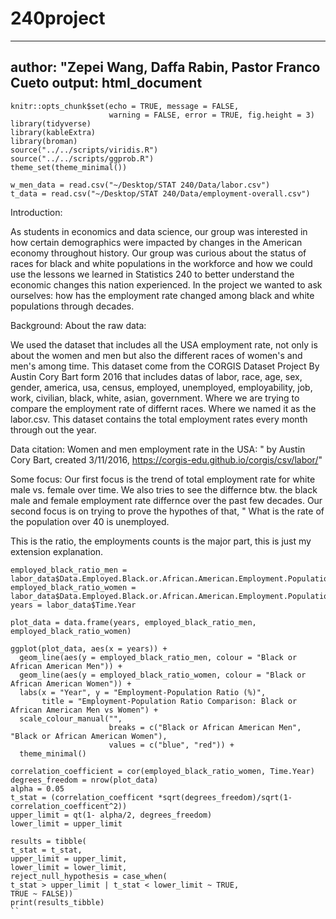 # 240project
---
author: "Zepei Wang, Daffa Rabin, Pastor Franco Cueto
output: html_document
---

```{r setup, include=FALSE}
knitr::opts_chunk$set(echo = TRUE, message = FALSE,
                      warning = FALSE, error = TRUE, fig.height = 3)
library(tidyverse)
library(kableExtra)
library(broman)
source("../../scripts/viridis.R")
source("../../scripts/ggprob.R")
theme_set(theme_minimal())
```
```{r}
w_men_data = read.csv("~/Desktop/STAT 240/Data/labor.csv")
t_data = read.csv("~/Desktop/STAT 240/Data/employment-overall.csv")
```
Introduction:

As students in economics and data science, our group was interested in how certain demographics were impacted by changes in the American economy throughout history. Our group was curious about the status of races for black and white populations in the workforce and how we could use the lessons we learned in Statistics 240 to better understand the economic changes this nation experienced.  In the project we wanted to ask ourselves: how has the employment rate changed among black and white populations through decades. 


Background: 
About the raw data:

We used the dataset that includes all the USA employment rate, not only is about the women and men but also the different races of women's and men's among time. This dataset come from the CORGIS Dataset Project By Austin Cory Bart form 2016 that includes datas of labor, race, age, sex, gender, america, usa, census, employed, unemployed, employability, job, work, civilian, black, white, asian, government. Where we are trying to compare the employment rate of differnt races. Where we named it as the labor.csv. This dataset contains the total employment rates every month through out the year. 


Data citation:
Women and men employment rate in the USA: " by Austin Cory Bart, created 3/11/2016, https://corgis-edu.github.io/corgis/csv/labor/"


Some focus:
Our first focus is the trend of total employment rate for white male vs. female over time. We also tries to see the differnce btw. the black male and female employment rate differnce over the past few decades. Our second focus is on trying to prove the hypothes of that, " What is the rate of the population over 40 is unemployed. 

This is the ratio, the employments counts is the major part, this is just my extension explanation.
```{r, echo=FALSE}
employed_black_ratio_men = labor_data$Data.Employed.Black.or.African.American.Employment.Population.Ratio.Men
employed_black_ratio_women = labor_data$Data.Employed.Black.or.African.American.Employment.Population.Ratio.Women
years = labor_data$Time.Year

plot_data = data.frame(years, employed_black_ratio_men, employed_black_ratio_women)

ggplot(plot_data, aes(x = years)) +
  geom_line(aes(y = employed_black_ratio_men, colour = "Black or African American Men")) +
  geom_line(aes(y = employed_black_ratio_women, colour = "Black or African American Women")) +
  labs(x = "Year", y = "Employment-Population Ratio (%)", 
       title = "Employment-Population Ratio Comparison: Black or African American Men vs Women") +
  scale_colour_manual("", 
                      breaks = c("Black or African American Men", "Black or African American Women"),
                      values = c("blue", "red")) +
  theme_minimal()
```

```{r, echo=FALSE}
correlation_coefficient = cor(employed_black_ratio_women, Time.Year)
degrees_freedom = nrow(plot_data)
alpha = 0.05
t_stat = (correlation_coefficent *sqrt(degrees_freedom)/sqrt(1-correlation_coefficent^2))
upper_limit = qt(1- alpha/2, degrees_freedom)
lower_limit = upper_limit
```
```{r, echo=FALSE}
results = tibble(
t_stat = t_stat,
upper_limit = upper_limit,
lower_limit = lower_limit,
reject_null_hypothesis = case_when(
t_stat > upper_limit | t_stat < lower_limit ~ TRUE,
TRUE ~ FALSE))
print(results_tibble)
``
